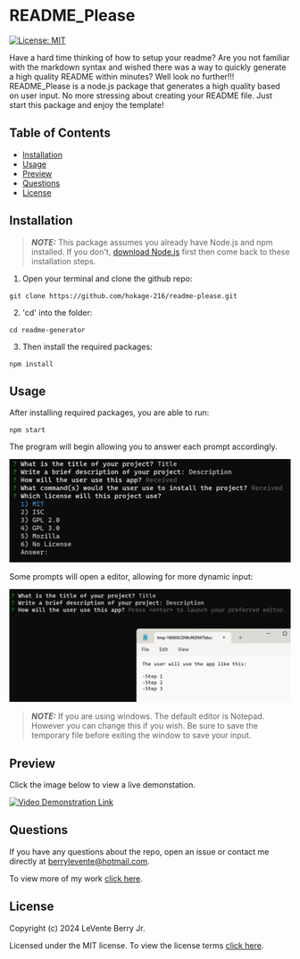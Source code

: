 # README_Please

[![License: MIT](https://img.shields.io/badge/License-MIT-yellow.svg)](https://opensource.org/licenses/MIT)

Have a hard time thinking of how to setup your readme? Are you not familiar with the markdown syntax and wished there was a way to quickly generate a high quality README within minutes? Well look no further!!! README_Please is a node.js package that generates a high quality based on user input. No more stressing about creating your README file. Just start this package and enjoy the template!

## Table of Contents
- [Installation](#installation)
- [Usage](#usage)
- [Preview](#usage)
- [Questions](#questions)
- [License](#license)

## Installation

> **_NOTE:_**
> This package assumes you already have Node.js and npm installed. If you don't, [download Node.js](https://nodejs.org/en/download) first then come back to these installation steps.

1. Open your terminal and clone the github repo:

```
git clone https://github.com/hokage-216/readme-please.git
```

2. 'cd' into the folder:

```
cd readme-generator
```

3. Then install the required packages:

```
npm install
```

## Usage

After installing required packages, you are able to run:

```
npm start
```

The program will begin allowing you to answer each prompt accordingly.

![Questions Example](./Develop/img/example-screenshot1.png)

Some prompts will open a editor, allowing for more dynamic input:

![Questions Example2](./Develop/img/example-editor1.png)

> **_NOTE:_**
> If you are using windows. The default editor is Notepad. However you can change this if you wish. Be sure to save the temporary file before exiting the window to save your input.

## Preview

Click the image below to view a live demonstation.

[![Video Demonstration Link](https://img.youtube.com/vi/2Emdx1P5SNc/0.jpg)](https://youtu.be/2Emdx1P5SNc)

## Questions

If you have any questions about the repo, open an issue or contact me directly at berrylevente@hotmail.com.

To view more of my work [click here](https://github.com/hokage-216/).

## License

Copyright (c) 2024 LeVente Berry Jr.

Licensed under the MIT license. To view the license terms [click here](https://opensource.org/licenses/MIT).
